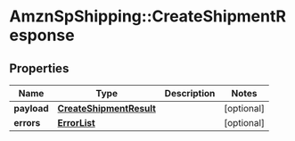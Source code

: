 # AmznSpShipping::CreateShipmentResponse

## Properties
Name | Type | Description | Notes
------------ | ------------- | ------------- | -------------
**payload** | [**CreateShipmentResult**](CreateShipmentResult.md) |  | [optional] 
**errors** | [**ErrorList**](ErrorList.md) |  | [optional] 

